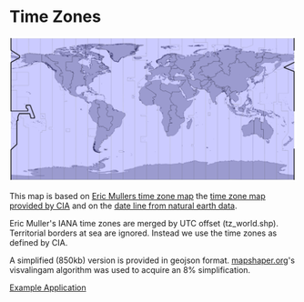 # Time Zones

![Time zones](./timezones.png)

This map is based on [Eric Mullers time zone map](http://efele.net/maps/tz/world/) the [time zone map provided by CIA](https://www.cia.gov/library/publications/the-world-factbook/graphics/ref_maps/physical/pdf/standard_time_zones_of_the_world.pdf) and on the [date line from natural earth data](http://www.naturalearthdata.com/downloads/110m-physical-vectors/110m-geographic-lines/).

Eric Muller's IANA time zones are merged by UTC offset (tz_world.shp). Territorial borders at sea are ignored. Instead we use the time zones as defined by CIA.

A simplified (850kb) version is provided in geojson format. [mapshaper.org](http://www.mapshaper.org)'s visvalingam algorithm was used to acquire an 8% simplification.

[Example Application](http://ia.arch.ethz.ch/datamap/show.html)
